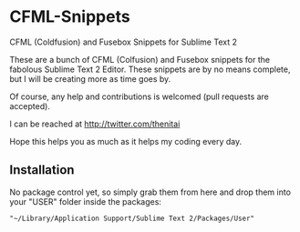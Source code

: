 CFML-Snippets
=============

CFML (Coldfusion) and Fusebox Snippets for Sublime Text 2

These are a bunch of CFML (Colfusion) and Fusebox snippets for the fabolous Sublime Text 2 Editor. These snippets are by no means complete, but I will be creating more as time goes by.

Of course, any help and contributions is welcomed (pull requests are accepted).

I can be reached at http://twitter.com/thenitai

Hope this helps you as much as it helps my coding every day.

Installation
------------

No package control yet, so simply grab them from here and drop them into your "USER" folder inside the packages:

	"~/Library/Application Support/Sublime Text 2/Packages/User"

